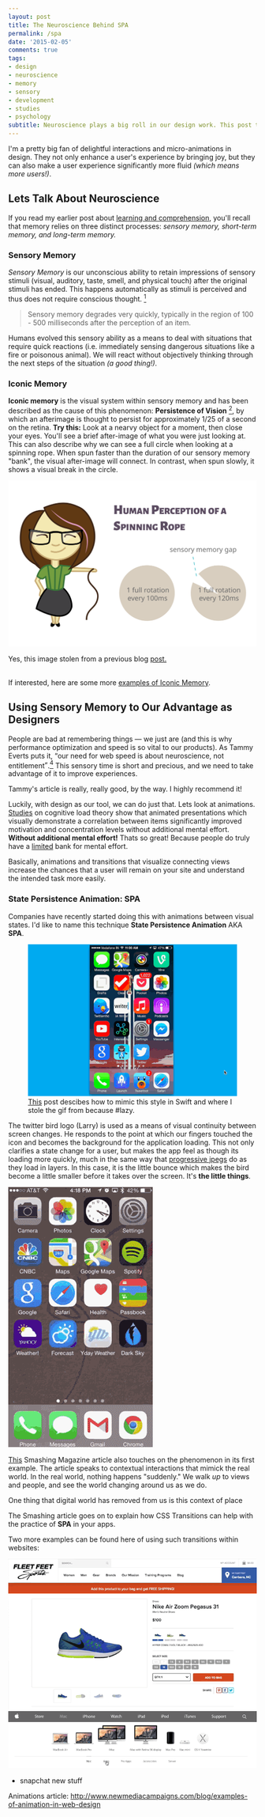 ```yaml
---
layout: post
title: The Neuroscience Behind SPA
permalink: /spa
date: '2015-02-05'
comments: true
tags:
- design
- neuroscience
- memory
- sensory
- development
- studies
- psychology
subtitle: Neuroscience plays a big roll in our design work. This post takes a look at Sensory Memory and how animations can increase product comprehension.
---
```


I'm a pretty big fan of delightful interactions and micro-animations in design. They not only enhance a user's experience by bringing joy, but they can also make a user experience significantly more fluid <em>(which means more users!)</em>.


## Lets Talk About Neuroscience

If you read my earlier post about [learning and comprehension](http://una.github.io/comprehension), you'll recall that memory relies on three distinct processes: <em>sensory memory, short-term memory, and long-term memory.</em>

### Sensory Memory

*Sensory Memory* is our unconscious ability to retain impressions of sensory stimuli (visual, auditory, taste, smell, and physical touch) after the original stimuli has ended. This happens automatically as stimuli is perceived and thus does not require conscious thought. [<sup>1</sup>](http://education-portal.com/academy/lesson/sensory-memory-definition-examples-types.html)

<blockquote class="right">Sensory memory degrades very quickly, typically in the region of 100 - 500 milliseconds after the perception of an item.</blockquote>

Humans evolved this sensory ability as a means to deal with situations that require quick reactions (i.e. immediately sensing dangerous situations like a fire or poisonous animal). We will react without objectively thinking through the next steps of the situation <em>(a good thing!)</em>.


### Iconic Memory

**Iconic memory** is the visual system within sensory memory and has been described as the cause of this phenomenon: **Persistence of Vision** [<sup>2</sup>](https://www.princeton.edu/~achaney/tmve/wiki100k/docs/Persistence_of_vision.html), by which an afterimage is thought to persist for approximately 1/25 of a second on the retina. **Try this:** Look at a nearvy object for a moment, then close your eyes. You'll see a brief after-image of what you were just looking at. This can also describe why we can see a full circle when looking at a spinning rope. When spun faster than the duration of our sensory memory "bank", the visual after-image will connect. In contrast, when spun slowly, it shows a visual break in the circle.

![iconic memory](../images/posts/learning-types0.svg)

<div class="caption">Yes, this image stolen from a previous blog <a href="http://una.github.io/comprehension">post.</a></div>
<br>

If interested, here are some more [examples of Iconic Memory](http://examples.yourdictionary.com/examples-of-iconic-memory.html).

## Using Sensory Memory to Our Advantage as Designers

People are bad at remembering things &mdash; we just are (and this is why performance optimization and speed is so vital to our products). As Tammy Everts puts it, <q>our need for web speed is about neuroscience, not entitlement</q>.[<sup>4</sup>](http://www.webperformancetoday.com/2012/03/21/neuroscience-page-speed-web-performance/) <a class="twitter-share">This sensory time is short and precious, and we need to take advantage of it to improve experiences.</a>

<aside>Tammy's article is really, really good, by the way. I highly recommend it!</aside>

Luckily, with design as our tool, we can do just that. Lets look at animations. [Studies](http://dl.acm.org/citation.cfm?id=1599820) on cognitive load theory show that animated presentations which visually demonstrate a correlation between items significantly improved motivation and concentration levels without additional mental effort. **Without additional mental effort!** Thats so great! Because people do truly have a [limited](http://whole30.com/2014/04/boost-your-willpower/) bank for mental effort.

<a class="twitter-share quote">Basically, animations and transitions that visualize connecting views increase the chances that a user will remain on your site and understand the intended task more easily.</a>

### State Persistence Animation: SPA

Companies have recently started doing this with animations between visual states. I'd like to name this technique **State Persistence Animation** AKA **SPA**.

<figure class="right">
<img src="../images/posts/spa-animations/twitter-opening.gif">
<figcaption><a href="http://iosdevtips.co/post/88481653818/twitter-ios-app-bird-zoom-animation">This</a> post descibes how to mimic this style in Swift and where I stole the gif from because #lazy.</figcaption>
</figure>

The twitter bird logo (Larry) is used as a means of visual continuity between screen changes. He responds to the point at which our fingers touched the icon and becomes the background for the application loading. This not only clarifies a state change for a user, but makes the app feel as though its loading more quickly, much in the same way that [progressive jpegs](http://calendar.perfplanet.com/2012/progressive-jpegs-a-new-best-practice/) do as they load in layers. In this case, it is the little bounce which makes the bird become a little smaller before it takes over the screen. It's <strong>the little things</strong>.


<img class="left" src="../images/posts/spa-animations/yahoo-opening.gif" alt="">

<br>

[This](http://www.smashingmagazine.com/2015/01/19/using-motion-for-ux-on-apps-and-websites/) Smashing Magazine article also touches on the phenomenon in its first example. The article speaks to contextual interactions that mimick the real world. In the real world, nothing happens "suddenly." We walk <em>up</em> to views and people, and see the world changing around us as we do.

<a style="max-width: 68%; margin-bottom: 1em;" class="twitter-share quote right">One thing that digital world has removed from us is this context of place</a>


The Smashing article goes on to explain how CSS Transitions can help with the practice of <strong>SPA</strong> in your apps.

Two more examples can be found here of using such transitions within websites:

![Fleet Feet](../images/posts/spa-animations/animation-fleet-feet.gif)
![Apple Menu](../images/posts/spa-animations/animation-apple-menu.gif)

- snapchat new stuff


Animations article: http://www.newmediacampaigns.com/blog/examples-of-animation-in-web-design

